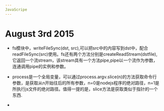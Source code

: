 ```yaml
---
JavaScripe
---
```



# August 3rd 2015

* fs模块中，writeFileSync(dst, src),可以把src中的内容写到dst中，配合readFileSync(src)使用。fs还有两个方法分别是createReadStream(dstfile),它返回一个流stream，该stream具有一个方法pipe,pipe以一个流作为参数，连通调用pipe的实例和参数。

* process是一个全局变量，可以通过process.argv.slice(n)的方法获取命令行参数，是获取从n开始往后的所有参数，n=0是nodejs程序的绝对路径，n=1是所执行js文件的绝对路径。值得一提的是，slice方法是获取类似于指针的一个东西.

* 

